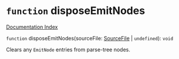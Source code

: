 # `function` disposeEmitNodes

[Documentation Index](../README.md)

`function` disposeEmitNodes(sourceFile: [SourceFile](../interface.SourceFile/README.md) | `undefined`): `void`

Clears any `EmitNode` entries from parse-tree nodes.

